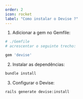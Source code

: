 ```yaml
---
order: 2
icon: rocket
label: "Como instalar o Devise ?"
---
```


<!-- Ultima atualização: 24/09/2023 -->
<!-- Autor(es): Araújo -->

1. Adicionar a gem no Gemfile:

```bash
# ./Gemfile
# acrescentar o seguinte trecho:

gem 'devise'
```

2. Instalar as dependências:

```bash
bundle install
```

3. Configurar o Devise:

```bash
rails generate devise:install
```